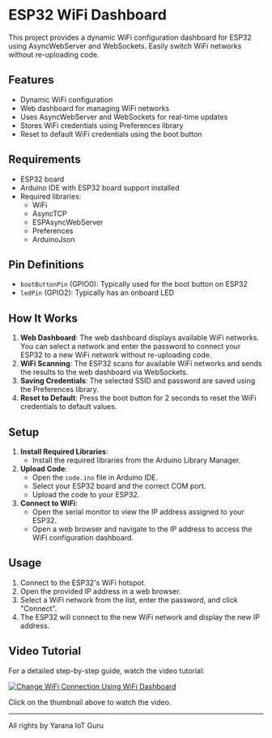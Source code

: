 # ESP32 WiFi Dashboard

This project provides a dynamic WiFi configuration dashboard for ESP32 using AsyncWebServer and WebSockets. Easily switch WiFi networks without re-uploading code.

## Features

- Dynamic WiFi configuration
- Web dashboard for managing WiFi networks
- Uses AsyncWebServer and WebSockets for real-time updates
- Stores WiFi credentials using Preferences library
- Reset to default WiFi credentials using the boot button

## Requirements

- ESP32 board
- Arduino IDE with ESP32 board support installed
- Required libraries:
  - WiFi
  - AsyncTCP
  - ESPAsyncWebServer
  - Preferences
  - ArduinoJson

## Pin Definitions

- `bootButtonPin` (GPIO0): Typically used for the boot button on ESP32
- `ledPin` (GPIO2): Typically has an onboard LED

## How It Works

1. **Web Dashboard**: The web dashboard displays available WiFi networks. You can select a network and enter the password to connect your ESP32 to a new WiFi network without re-uploading code.
2. **WiFi Scanning**: The ESP32 scans for available WiFi networks and sends the results to the web dashboard via WebSockets.
3. **Saving Credentials**: The selected SSID and password are saved using the Preferences library.
4. **Reset to Default**: Press the boot button for 2 seconds to reset the WiFi credentials to default values.

## Setup

1. **Install Required Libraries**:
   - Install the required libraries from the Arduino Library Manager.
2. **Upload Code**:
   - Open the `code.ino` file in Arduino IDE.
   - Select your ESP32 board and the correct COM port.
   - Upload the code to your ESP32.
3. **Connect to WiFi**:
   - Open the serial monitor to view the IP address assigned to your ESP32.
   - Open a web browser and navigate to the IP address to access the WiFi configuration dashboard.

## Usage

1. Connect to the ESP32's WiFi hotspot.
2. Open the provided IP address in a web browser.
3. Select a WiFi network from the list, enter the password, and click "Connect".
4. The ESP32 will connect to the new WiFi network and display the new IP address.

## Video Tutorial

For a detailed step-by-step guide, watch the video tutorial:

[![Change WiFi Connection Using WiFi Dashboard](https://img.youtube.com/vi/frt7MSAPuXU/0.jpg)](https://youtu.be/frt7MSAPuXU)

Click on the thumbnail above to watch the video.

---

All rights by Yarana IoT Guru
